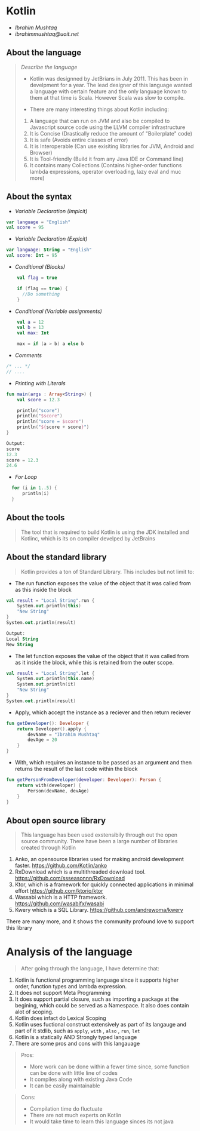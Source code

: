 # Kotlin

- _Ibrahim Mushtaq_
- _ibrahimmushtaq@uoit.net_

## About the language

> _Describe the language_
>
> - Kotlin was designned by JetBrians in July 2011. This has been in develpment for a year. The lead designer of this language wanted a language with certain feature and the only language known to them at that time is Scala. However Scala was slow to compile.
>
> - There are many interesting things about Kotlin including:
> 1. A language that can run on JVM and also be compiled to Javascript source code using the LLVM compiler infrastructure
> 2. It is Concise (Drastically reduce the amount of "Boilerplate" code)
> 3. It is safe (Avoids entire classes of error)
> 4. It is Interoperable (Can use exisiting libraries for JVM, Android and Browser)
> 5. It is Tool-friendly (Build it from any Java IDE or Command line)
> 6. It contains many Collections (Contains higher-order functions lambda expressions, operator overloading, lazy eval and muc more)


## About the syntax

- *Variable Declaration (Implcit)*

```kotlin
var language = "English"
val score = 95
```
- *Variable Declaration (Explcit)*

```kotlin
var language: String = "English"
val score: Int = 95
```

- *Conditional (Blocks)*
```kotlin
    val flag = true

    if (flag == true) {
      //Do something
    }
```
- *Conditional (Variable assignments)*
```kotlin
    val a = 12
    val b = 13
    val max: Int

    max = if (a > b) a else b
```
- *Comments*
```kotlin
/* ... */
// ....
```
- *Printing with Literals*
```kotlin
fun main(args : Array<String>) {
    val score = 12.3

    println("score")
    println("$score")
    println("score = $score")
    println("${score + score}")
}

Output:
score
12.3
score = 12.3
24.6
```
- *For Loop*
```kotlin
  for (i in 1..5) {
      println(i)
  }
```

## About the tools

> The tool that is required to build Kotlin is using the JDK installed and Kotlinc, which is its on compiler develped by JetBrains

## About the standard library

> Kotlin provides a ton of Standard Library. This includes but not limit to:

- The run function exposes the value of the object that it was called from as this inside the block
```kotlin
val result = "Local String".run {
    System.out.println(this) 
    "New String"
}
System.out.println(result) 

Output:
Local String
New String
```
- The let function exposes the value of the object that it was called from as it inside the block, while this is retained from the outer scope.
```kotlin
val result = "Local String".let {
    System.out.println(this.name) 
    System.out.println(it) 
    "New String"
}
System.out.println(result) 
```

- Apply, which accept the instance as a reciever and then return reciever

```kotlin
fun getDeveloper(): Developer {
    return Developer().apply {
        devName = "Ibrahim Mushtaq"
        devAge = 20
    }
} 
```
- With, which requires an instance to be passed as an argument and then returns the result of the last code within the block

```kotlin
fun getPersonFromDeveloper(developer: Developer): Person {
    return with(developer) {
        Person(devName, devAge)
    }
} 
```

## About open source library

> This language has been used exstensibily through out the open source community. There have been a large number of libraries created through Kotlin 

1. Anko, an opensource libraries used for making android development faster. https://github.com/Kotlin/anko
2. RxDownload which is a multithreaded download tool. https://github.com/ssseasonnn/RxDownload
3. Ktor, which is a framework for quickly connected applications in minimal effort
https://github.com/ktorio/ktor
4. Wassabi which is a HTTP framework. https://github.com/wasabifx/wasabi
5. Kwery which is a SQL Library.
https://github.com/andrewoma/kwery

There are many more, and it shows the community profound love to support this library

# Analysis of the language

> After going through the language, I have determine that:
1. Kotlin is functional programming language since it supports higher order, function types and lambda expression.
2. It does not support Meta Programming
3. It does support partial closure, such as importing a package at the begining, which could be served as a Namespace. It also does contain alot of scoping.
4. Kotlin does infact do Lexical Scoping
5. Kotlin uses fuctional construct extensively as part of its langauge and part of it stdlib, such as `apply`, `with` , `also` , `run`, `let`
6. Kotlin is a statically AND Strongly typed language
7. There are some pros and cons with this langauage
> Pros:
> - More work can be done within a fewer time since, some function can be done with little line of codes
> - It compiles along with existing Java Code
> - It can be easily maintainable

>Cons:
> - Compilation time do fluctuate
> - There are not much experts on Kotlin
> - It would take time to learn this language sinces its not java



